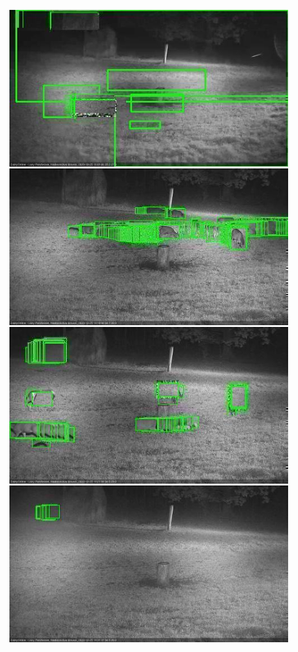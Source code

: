 ![20201025-180047-181050](in2/20201025/20201025-180047-181050_0_.jpg)
![20201025-181056-182101](in2/20201025/20201025-181056-182101_0_.jpg)
![20201025-182107-183111](in2/20201025/20201025-182107-183111_0_.jpg)
![20201025-183117-184122](in2/20201025/20201025-183117-184122_0_.jpg)
